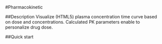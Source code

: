 #Pharmacokinetic

##Description
Visualize (HTML5) plasma concentration time curve based on dose and concentrations. Calculated PK parameters enable to personalize drug dose. 

##Quick start
